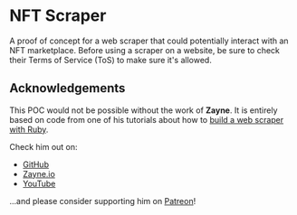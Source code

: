 # NFT Scraper

A proof of concept for a web scraper that could potentially interact with an NFT
marketplace. Before using a scraper on a website, be sure to check their Terms
of Service (ToS) to make sure it's allowed.

## Acknowledgements

This POC would not be possible without the work of **Zayne**. It is entirely
based on code from one of his tutorials about how to [build a web scraper with
Ruby](https://www.youtube.com/watch?v=b3CLEUBdWwQ).

Check him out on:

- [GitHub](https://github.com/zayneio)
- [Zayne.io](https://zayne.io/)
- [YouTube](https://www.youtube.com/channel/UCkoEStUK7wxmZef2DcPuCAQ/videos)

...and please consider supporting him on
[Patreon](https://www.patreon.com/zayne_)!
